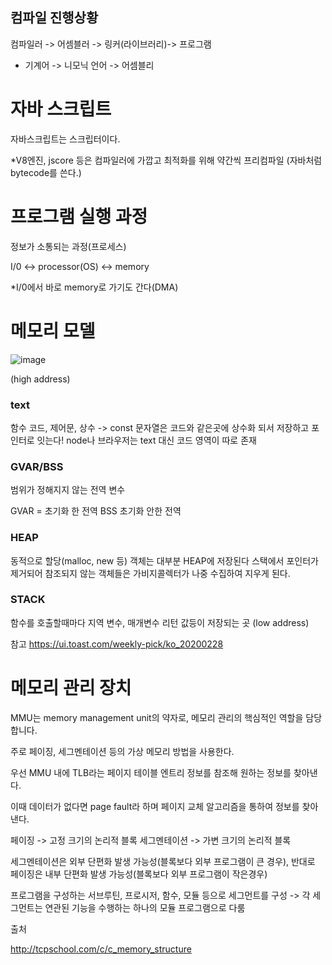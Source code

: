 ## 컴파일 진행상황

컴파일러 -> 어셈블러 -> 링커(라이브러리)-> 프로그램 
 
* 기계어 -> 니모닉 언어 -> 어셈블리

# 자바 스크립트

자바스크립트는 스크립터이다.

*V8엔진, jscore 등은 컴파일러에 가깝고 최적화를 위해 약간씩 프리컴파일 
(자바처럼 bytecode를 쓴다.)

# 프로그램 실행 과정

정보가 소통되는 과정(프로세스)

I/0 <-> processor(OS) <-> memory 

*I/0에서 바로 memory로 가기도 간다(DMA)
 
 # 메모리 모델
 
 ![image](https://user-images.githubusercontent.com/40421183/126662479-080639f6-eff5-4afd-9fcf-152004341590.png)


(high address)
### text 

함수 코드, 제어문, 상수 -> const 
문자열은 코드와 같은곳에 상수화 되서 저장하고 포인터로 잇는다!
node나 브라우저는 text 대신 코드 영역이 따로 존재

### GVAR/BSS

범위가 정해지지 않는 전역 변수

GVAR = 초기화 한 전역
BSS 초기화 안한 전역

### HEAP 

동적으로 할당(malloc, new 등)
객체는 대부분 HEAP에 저장된다
스택에서 포인터가 제거되어 참조되지 않는 객체들은 가비지콜렉터가 나중 수집하여 지우게 된다. 

### STACK 

함수를 호출할때마다 지역 변수, 매개변수 리턴 값등이 저장되는 곳 
(low address)

참고 
https://ui.toast.com/weekly-pick/ko_20200228

# 메모리 관리 장치 

MMU는 memory management unit의 약자로, 메모리 관리의 핵심적인 역할을 담당합니다.

주로 페이징, 세그멘테이션 등의 가상 메모리 방법을 사용한다.

우선 MMU 내에 TLB라는 페이지 테이블 엔트리 정보를 참조해 원하는 정보를 찾아낸다.

이때 데이터가 없다면 page fault라 하며 페이지 교체 알고리즘을 통하여
정보를 찾아낸다.

페이징 -> 고정 크기의 논리적 블록
세그멘테이션 -> 가변 크기의 논리적 블록 

세그멘테이션은 외부 단편화 발생 가능성(블록보다 외부 프로그램이 큰 경우),
반대로 페이징은 내부 단편화 발생 가능성(블록보다 외부 프로그램이 작은경우)

 프로그램을 구성하는 서브루틴, 프로시저, 함수, 모듈 등으로 세그먼트를 구성 
 -> 각 세그먼트는 연관된 기능을 수행하는 하나의 모듈 프로그램으로 다룸



출처

http://tcpschool.com/c/c_memory_structure

